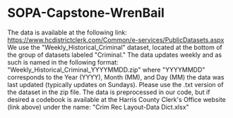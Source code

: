 # SOPA-Capstone-WrenBail

The data is available at the following link: https://www.hcdistrictclerk.com/Common/e-services/PublicDatasets.aspx We use the "Weekly_Historical_Criminal" dataset, located at the bottom of the group of datasets labeled "Criminal." The data updates weekly and as such is named in the following format: "Weekly_Historical_Criminal_YYYYMMDD.zip" where "YYYYMMDD" corresponds to the Year (YYYY), Month (MM), and Day (MM) the data was last updated (typically updates on Sundays). Please use the .txt version of the dataset in the zip file.  The data is preprocessed in our code, but if desired a codebook is available at the Harris County Clerk's Office website (link above) under the name: "Crim Rec Layout-Data Dict.xlsx"
